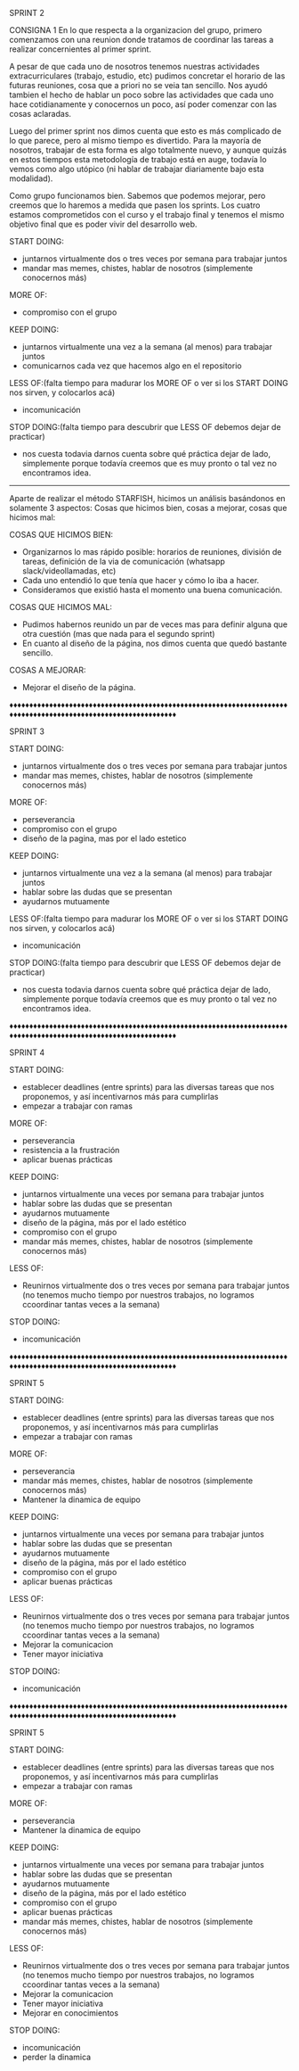 SPRINT 2

CONSIGNA 1
En lo que respecta a la organizacion del grupo, primero comenzamos con una reunion donde tratamos de coordinar las tareas a realizar concernientes al primer sprint.

A pesar de que cada uno de nosotros tenemos nuestras actividades extracurriculares (trabajo, estudio, etc) pudimos concretar el horario de las futuras reuniones, cosa que a priori no se veia tan sencillo. Nos ayudó tambien el hecho de hablar un poco sobre las actividades que cada uno hace cotidianamente y conocernos un poco, así poder comenzar con las cosas aclaradas.

Luego del primer sprint nos dimos cuenta que esto es más complicado de lo que parece, pero al mismo tiempo es divertido. Para la mayoría de nosotros, trabajar de esta forma es algo totalmente nuevo, y aunque quizás en estos tiempos esta metodología de trabajo está en auge, todavía lo vemos como algo utópico (ni hablar de trabajar diariamente bajo esta modalidad).

Como grupo funcionamos bien. Sabemos que podemos mejorar, pero creemos que lo haremos a medida que pasen los sprints. Los cuatro estamos comprometidos con el curso y el trabajo final y tenemos el mismo objetivo final que es poder vivir del desarrollo web.

START DOING:
- juntarnos virtualmente dos o tres veces por semana para trabajar juntos
- mandar mas memes, chistes, hablar de nosotros (simplemente conocernos más)

MORE OF:
- compromiso con el grupo

KEEP DOING: 
- juntarnos virtualmente una vez a la semana (al menos) para trabajar juntos
- comunicarnos cada vez que hacemos algo en el repositorio

LESS OF:(falta tiempo para madurar los MORE OF o ver si los START DOING nos sirven, y colocarlos acá)
- incomunicación

STOP DOING:(falta tiempo para descubrir que LESS OF debemos dejar de practicar)
- nos cuesta todavia darnos cuenta sobre qué práctica dejar de lado, simplemente porque todavía creemos que es muy pronto o tal vez no encontramos idea.

---------------------------------------------------------------------------------------------------------------

Aparte de realizar el método STARFISH, hicimos un análisis basándonos en solamente 3 aspectos: 
Cosas que hicimos bien, cosas a mejorar, cosas que hicimos mal:

COSAS QUE HICIMOS BIEN: 
- Organizarnos lo mas rápido posible: horarios de reuniones, división de tareas, definición de la via de comunicación (whatsapp slack/videollamadas, etc)
- Cada uno entendió lo que tenía que hacer y cómo lo iba a hacer.
- Consideramos que existió hasta el momento una buena comunicación.

COSAS QUE HICIMOS MAL:  
- Pudimos habernos reunido un par de veces mas para definir alguna que otra cuestión (mas que nada para el segundo sprint)
- En cuanto al diseño de la página, nos dimos cuenta que quedó bastante sencillo.

COSAS A MEJORAR:        
- Mejorar el diseño de la página.


♦♦♦♦♦♦♦♦♦♦♦♦♦♦♦♦♦♦♦♦♦♦♦♦♦♦♦♦♦♦♦♦♦♦♦♦♦♦♦♦♦♦♦♦♦♦♦♦♦♦♦♦♦♦♦♦♦♦♦♦♦♦♦♦♦♦♦♦♦♦♦♦♦♦♦♦♦♦♦♦♦♦♦♦♦♦♦♦♦♦♦♦♦♦♦♦♦♦♦♦♦♦♦♦♦♦♦♦♦♦♦♦

SPRINT 3

START DOING:
- juntarnos virtualmente dos o tres veces por semana para trabajar juntos
- mandar mas memes, chistes, hablar de nosotros (simplemente conocernos más)

MORE OF:
- perseverancia
- compromiso con el grupo
- diseño de la pagina, mas por el lado estetico

KEEP DOING: 
- juntarnos virtualmente una vez a la semana (al menos) para trabajar juntos
- hablar sobre las dudas que se presentan
- ayudarnos mutuamente

LESS OF:(falta tiempo para madurar los MORE OF o ver si los START DOING nos sirven, y colocarlos acá)
- incomunicación

STOP DOING:(falta tiempo para descubrir que LESS OF debemos dejar de practicar)
- nos cuesta todavia darnos cuenta sobre qué práctica dejar de lado, simplemente porque todavía creemos que es muy pronto o tal vez no encontramos idea.

♦♦♦♦♦♦♦♦♦♦♦♦♦♦♦♦♦♦♦♦♦♦♦♦♦♦♦♦♦♦♦♦♦♦♦♦♦♦♦♦♦♦♦♦♦♦♦♦♦♦♦♦♦♦♦♦♦♦♦♦♦♦♦♦♦♦♦♦♦♦♦♦♦♦♦♦♦♦♦♦♦♦♦♦♦♦♦♦♦♦♦♦♦♦♦♦♦♦♦♦♦♦♦♦♦♦♦♦♦♦♦♦

SPRINT 4

START DOING:
- establecer deadlines (entre sprints) para las diversas tareas que nos proponemos, y así incentivarnos más para cumplirlas
- empezar a trabajar con ramas

MORE OF:
- perseverancia
- resistencia a la frustración
- aplicar buenas prácticas

KEEP DOING: 
- juntarnos virtualmente una veces por semana para trabajar juntos
- hablar sobre las dudas que se presentan
- ayudarnos mutuamente
- diseño de la página, más por el lado estético
- compromiso con el grupo
- mandar más memes, chistes, hablar de nosotros (simplemente conocernos más)

LESS OF:
- Reunirnos virtualmente dos o tres veces por semana para trabajar juntos (no tenemos mucho tiempo por nuestros trabajos, no logramos ccoordinar tantas veces a la semana)

STOP DOING:
- incomunicación

♦♦♦♦♦♦♦♦♦♦♦♦♦♦♦♦♦♦♦♦♦♦♦♦♦♦♦♦♦♦♦♦♦♦♦♦♦♦♦♦♦♦♦♦♦♦♦♦♦♦♦♦♦♦♦♦♦♦♦♦♦♦♦♦♦♦♦♦♦♦♦♦♦♦♦♦♦♦♦♦♦♦♦♦♦♦♦♦♦♦♦♦♦♦♦♦♦♦♦♦♦♦♦♦♦♦♦♦♦♦♦♦

SPRINT 5

START DOING:
- establecer deadlines (entre sprints) para las diversas tareas que nos proponemos, y así incentivarnos más para cumplirlas
- empezar a trabajar con ramas

MORE OF:
- perseverancia
- mandar más memes, chistes, hablar de nosotros (simplemente conocernos más)
- Mantener la dinamica de equipo

KEEP DOING: 
- juntarnos virtualmente una veces por semana para trabajar juntos
- hablar sobre las dudas que se presentan
- ayudarnos mutuamente
- diseño de la página, más por el lado estético
- compromiso con el grupo
- aplicar buenas prácticas

LESS OF:
- Reunirnos virtualmente dos o tres veces por semana para trabajar juntos (no tenemos mucho tiempo por nuestros trabajos, no logramos ccoordinar tantas veces a la semana)
- Mejorar la comunicacion
- Tener mayor iniciativa

STOP DOING:
- incomunicación

♦♦♦♦♦♦♦♦♦♦♦♦♦♦♦♦♦♦♦♦♦♦♦♦♦♦♦♦♦♦♦♦♦♦♦♦♦♦♦♦♦♦♦♦♦♦♦♦♦♦♦♦♦♦♦♦♦♦♦♦♦♦♦♦♦♦♦♦♦♦♦♦♦♦♦♦♦♦♦♦♦♦♦♦♦♦♦♦♦♦♦♦♦♦♦♦♦♦♦♦♦♦♦♦♦♦♦♦♦♦♦♦

SPRINT 5

START DOING:
- establecer deadlines (entre sprints) para las diversas tareas que nos proponemos, y así incentivarnos más para cumplirlas
- empezar a trabajar con ramas

MORE OF:
- perseverancia
- Mantener la dinamica de equipo

KEEP DOING: 
- juntarnos virtualmente una veces por semana para trabajar juntos
- hablar sobre las dudas que se presentan
- ayudarnos mutuamente
- diseño de la página, más por el lado estético
- compromiso con el grupo
- aplicar buenas prácticas
- mandar más memes, chistes, hablar de nosotros (simplemente conocernos más)

LESS OF:
- Reunirnos virtualmente dos o tres veces por semana para trabajar juntos (no tenemos mucho tiempo por nuestros trabajos, no logramos ccoordinar tantas veces a la semana)
- Mejorar la comunicacion
- Tener mayor iniciativa
- Mejorar en conocimientos

STOP DOING:
- incomunicación
- perder la dinamica